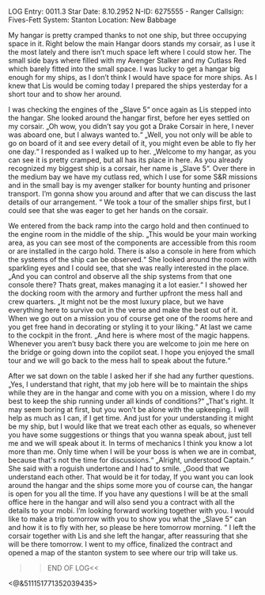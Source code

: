 LOG Entry: 0011.3
Star Date: 8.10.2952
N-ID: 6275555 - Ranger
Callsign: Fives-Fett
System: Stanton
Location: New Babbage


My hangar is pretty cramped thanks to not one ship, but three occupying space in it. Right below the main Hangar doors stands my corsair, as I use it the most lately and there isn’t much space left where I could stow her. The small side bays where filled with my Avenger Stalker and my Cutlass Red which barely fitted into the small space. I was lucky to get a hangar big enough for my ships, as I don’t think I would have space for more ships. As I knew that Lis would be coming today I prepared the ships yesterday for a short tour and to show her around.

I was checking the engines of the „Slave 5“ once again as Lis stepped into the hangar. She looked around the hangar first, before her eyes settled on my corsair. 
„Oh wow, you didn’t say you got a Drake Corsair in here, I never was aboard one, but I always wanted to.“
„Well, you not only will be able to go on board of it and see every detail of it, you might even be able to fly her one day.“ I responded as I walked up to her. 
„Welcome to my hangar, as you can see it is pretty cramped, but all has its place in here. As you already recognized my biggest ship is a corsair, her name is „Slave 5“. Over there in the medium bay we have my cutlass red, which I use for some S&R missions and in the small bay is my avenger stalker for bounty hunting and prisoner transport. I’m gonna show you around and after that we can discuss the last details of our arrangement. “ We took a tour of the smaller ships first, but I could see that she was eager to get her hands on the corsair. 

We entered from the back ramp into the cargo hold and then continued to the engine room in the middle of the ship. 
„This would be your main working area, as you can see most of the components are accessible from this room or are installed in the cargo hold. There is also a console in here from which the systems of the ship can be observed.“ She looked around the room with sparkling eyes and I could see, that she was really interested in the place. 
„And you can control and observe all the ship systems from that one console there? Thats great, makes managing it a lot easier.“
I showed her the docking room with the armory and further upfront the mess hall and crew quarters. „It might not be the most luxury place, but we have everything here to survive out in the verse and make the best out of it. When we go out on a mission you of course get one of the rooms here and you get free hand in decorating or styling it to your liking.“
At last we came to the cockpit in the front. „And here is where most of the magic happens. Whenever you aren’t busy back there you are welcome to join me here on the bridge or going down into the copilot seat. I hope you enjoyed the small tour and we will go back to the mess hall to speak about the future.“

After we sat down on the table I asked her if she had any further questions. „Yes, I understand that right, that my job here will be to maintain the ships while they are in the hangar and come with you on a mission, where I do my best to keep the ship running under all kinds of conditions?“ 
„That's right. It may seem boring at first, but you won’t be alone with the upkeeping. I will help as much as I can, if I get time. And just for your understanding it might be my ship, but I would like that we treat each other as equals, so whenever you have some suggestions or things that you wanna speak about, just tell me and we will speak about it. In terms of mechanics I think you know a lot more than me. Only time when I will be your boss is when we are in combat, because that's not the time for discussions.“
„Alright, understood Captain.“ She said with a roguish undertone and I had to smile.
„Good that we understand each other. That would be it for today, If you want you can look around the hangar and the ships some more you of course can, the hangar is open for you all the time. If you have any questions I will be at the small office here in the hangar and will also send you a contract with all the details to your mobi. I’m looking forward working together with you. I would like to make a trip tomorrow with you to show you what the „Slave 5“ can and how it is to fly with her, so please be here tomorrow morning. “
I left the corsair together with Lis and she left the hangar, after reassuring that she will be there tomorrow. I went to my office, finalized the contract and opened a map of the stanton system to see where our trip will take us. 

>>END OF LOG<<

<@&511151771352039435>